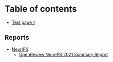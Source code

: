 # Table of contents

* [Test page 1](README.md)

## Reports

* [NeurIPS](reports/neurips/README.md)
  * [OpenReview NeurIPS 2021 Summary Report](reports/neurips/openreview-neurips-2021-summary-report.md)
